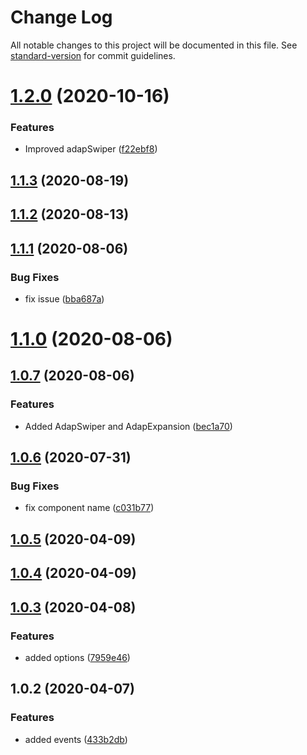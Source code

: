 # Change Log

All notable changes to this project will be documented in this file. See [standard-version](https://github.com/conventional-changelog/standard-version) for commit guidelines.

# [1.2.0](https://github.com/simplitech/vue-adap-table/compare/v1.1.3...v1.2.0) (2020-10-16)


### Features

* Improved adapSwiper ([f22ebf8](https://github.com/simplitech/vue-adap-table/commit/f22ebf8))



## [1.1.3](https://github.com/simplitech/vue-adap-table/compare/v1.1.2...v1.1.3) (2020-08-19)



## [1.1.2](https://github.com/simplitech/vue-adap-table/compare/v1.1.1...v1.1.2) (2020-08-13)



## [1.1.1](https://github.com/simplitech/vue-adap-table/compare/v1.1.0...v1.1.1) (2020-08-06)


### Bug Fixes

* fix issue ([bba687a](https://github.com/simplitech/vue-adap-table/commit/bba687a))



# [1.1.0](https://github.com/simplitech/vue-adap-table/compare/v1.0.7...v1.1.0) (2020-08-06)



## [1.0.7](https://github.com/simplitech/vue-adap-table/compare/v1.0.6...v1.0.7) (2020-08-06)


### Features

* Added AdapSwiper and AdapExpansion ([bec1a70](https://github.com/simplitech/vue-adap-table/commit/bec1a70))



## [1.0.6](https://github.com/simplitech/vue-adap-table/compare/v1.0.5...v1.0.6) (2020-07-31)


### Bug Fixes

* fix component name ([c031b77](https://github.com/simplitech/vue-adap-table/commit/c031b77))



## [1.0.5](https://github.com/simplitech/vue-adap-table/compare/v1.0.4...v1.0.5) (2020-04-09)



## [1.0.4](https://github.com/simplitech/vue-adap-table/compare/v1.0.3...v1.0.4) (2020-04-09)



## [1.0.3](https://github.com/simplitech/vue-adap-table/compare/v1.0.2...v1.0.3) (2020-04-08)


### Features

* added options ([7959e46](https://github.com/simplitech/vue-adap-table/commit/7959e46))



## 1.0.2 (2020-04-07)


### Features

* added events ([433b2db](https://github.com/simplitech/vue-adap-table/commit/433b2db))
